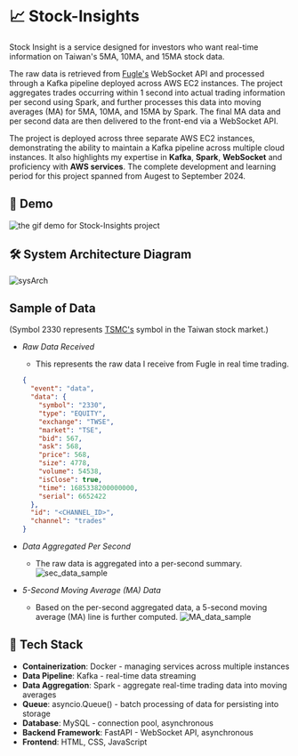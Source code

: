 # 📈 Stock-Insights

Stock Insight is a service designed for investors who want real-time information on Taiwan's 5MA, 10MA, and 15MA stock data.

The raw data is retrieved from [Fugle's](https://developer.fugle.tw/)
WebSocket API and processed through a Kafka pipeline deployed across AWS EC2 instances. The project aggregates trades occurring within 1 second into actual trading information per second using Spark, and further processes this data into moving averages (MA) for 5MA, 10MA, and 15MA by Spark. The final MA data and per second data are then delivered to the front-end via a WebSocket API.

The project is deployed across three separate AWS EC2 instances, demonstrating the ability to maintain a Kafka pipeline across multiple cloud instances. It also highlights my expertise in **Kafka**, **Spark**, **WebSocket** and proficiency with **AWS services**. The complete development and learning period for this project spanned from Augest to September 2024.

## 🎥 Demo

![the gif demo for Stock-Insights project](https://github.com/user-attachments/assets/28e1eb1c-4ddb-43ae-b193-40332d1b9790)

## 🛠️ System Architecture Diagram

![sysArch](https://github.com/user-attachments/assets/47914c67-714b-479a-8d2c-87875f692f1c)

## Sample of Data
(Symbol 2330 represents [TSMC's](https://www.tsmc.com/english) symbol in the Taiwan stock market.)

- *Raw Data Received*
    - This represents the raw data I receive from Fugle in real time trading.
    ```json
    {
      "event": "data",
      "data": {
        "symbol": "2330",
        "type": "EQUITY",
        "exchange": "TWSE",
        "market": "TSE",
        "bid": 567,
        "ask": 568,
        "price": 568,
        "size": 4778,
        "volume": 54538,
        "isClose": true,
        "time": 1685338200000000,
        "serial": 6652422
      },
      "id": "<CHANNEL_ID>",
      "channel": "trades"
    }
    ```
- *Data Aggregated Per Second*
    - The raw data is aggregated into a per-second summary.
    ![sec_data_sample](https://github.com/user-attachments/assets/b0569679-530e-4e4c-8b19-e7dd979fd97d)

- *5-Second Moving Average (MA) Data*
    - Based on the per-second aggregated data, a 5-second moving average (MA) line is further computed.
    ![MA_data_sample](https://github.com/user-attachments/assets/1d2453ae-13b8-4971-a614-a096f645274f)

## 🧰 Tech Stack

- **Containerization**: Docker - managing services across multiple instances
- **Data Pipeline**: Kafka - real-time data streaming
- **Data Aggregation**: Spark - aggregate real-time trading data into moving averages
- **Queue**: asyncio.Queue() - batch processing of data for persisting into storage
- **Database**: MySQL - connection pool, asynchronous
- **Backend Framework**: FastAPI - WebSocket API, asynchronous
- **Frontend**: HTML, CSS, JavaScript
